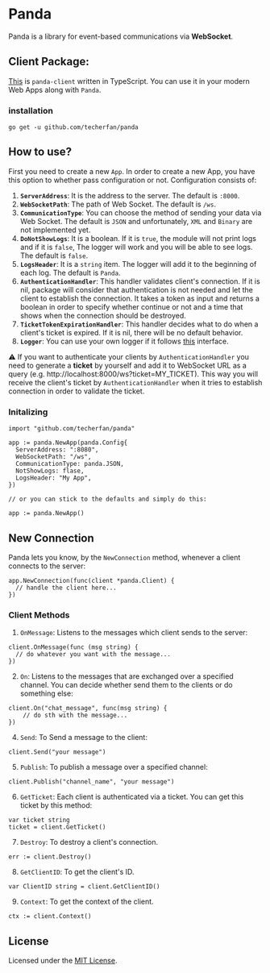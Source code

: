 # Panda
Panda is a library for event-based communications via **WebSocket**.

## Client Package:
[This](https://github.com/techerfan/panda-client) is `panda-client` written in TypeScript. You can use it in your modern Web Apps along with `Panda`.

### installation
```
go get -u github.com/techerfan/panda
```

## How to use?
First you need to create a new `App`. 
In order to create a new App, you have this option to whether pass configuration or not. Configuration consists of:
1. **`ServerAddress`**: It is the address to the server. The default is `:8000`.
2. **`WebSocketPath`**: The path of Web Socket. The default is `/ws`.
3. **`CommunicationType`**: You can choose the method of sending your data via Web Socket. The default is `JSON` and unfortunately, `XML` and `Binary` are not implemented yet.
4. **`DoNotShowLogs`**: It is a boolean. If it is `true`, the module will not print logs and if it is `false`, The logger will work and you will be able to see logs. The default is `false`.
5. **`LogsHeader`**: It is a `string` item. The logger will add it to the beginning of each log.
The default is `Panda`.
6. **`AuthenticationHandler`**: This handler validates client's connection. If it is nil, package will consider that authentication is not needed and let the client to establish the connection. It takes a token as input and returns a boolean in order to specify whether continue or not and a time that shows when the connection should be destroyed.
7. **`TicketTokenExpirationHandler`**: This handler decides what to do when a client's ticket is expired. If it is nil, there will be no default behavior.
8. **`Logger`**: You can use your own logger if it follows [this](logger/logger.go) interface.

⚠️ If you want to authenticate your clients by `AuthenticationHandler` you need to generate a **ticket** by yourself and add it to WebSocket URL as a query (e.g. http://localhost:8000/ws?ticket=MY_TICKET). This way you will receive the client's ticket by `AuthenticationHandler` when it tries to establish connection in order to validate the ticket.

### Initalizing 
```golang
import "github.com/techerfan/panda"

app := panda.NewApp(panda.Config{
  ServerAddress: ":8080",
  WebSocketPath: "/ws",
  CommunicationType: panda.JSON,
  NotShowLogs: flase,
  LogsHeader: "My App",
})

// or you can stick to the defaults and simply do this:

app := panda.NewApp()
```

## New Connection

Panda lets you know, by the `NewConnection` method, whenever a client connects to the server:

```golang
app.NewConnection(func(client *panda.Client) {
  // handle the client here...
})
```

### Client Methods
1. `OnMessage`: Listens to the messages which client sends to the server:
```golang
client.OnMessage(func (msg string) {
  // do whatever you want with the message...
})
```
2. `On`: Listens to the messages that are exchanged over a specified channel. You can decide whether send them to the clients or do something else:
```golang
client.On("chat_message", func(msg string) {
	// do sth with the message...
})
```
4. `Send`: To Send a message to the client: 
```golang
client.Send("your message")
``` 
5. `Publish`: To publish a message over a specified channel:
```golang
client.Publish("channel_name", "your message")
```
6. `GetTicket`: Each client is authenticated via a ticket. You can get this ticket by this method:
```golang
var ticket string
ticket = client.GetTicket()
```
7. `Destroy`: To destroy a client's connection.
```golang
err := client.Destroy()
```
8. `GetClientID`: To get the client's ID.
```golang
var ClientID string = client.GetClientID()
```
9. `Context`: To get the context of the client.
```golang
ctx := client.Context()
```


## License 
Licensed under the [MIT License](/LICENSE).
